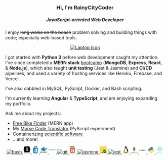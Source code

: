 <h3 align="center">Hi, I'm RainyCityCoder</h1>
<h5 align="center">JavaScript-oriented Web Developer</h3>

I enjoy ~~long walks on the beach~~ problem solving and building things with code; especially web-based tools. 

<div align="center" ><a href="https://www.freeiconspng.com/img/19526" title="Laptop icon from freeiconspng.com"><img src="https://www.freeiconspng.com/uploads/laptop-icon-26.png" width="45" alt="Laptop Icon" /></a> </div>

I got started with **Python 3** before web development caught my attention. I've since completed a **MERN stack** [bootcamp](https://www.pce.uw.edu/certificates/full-stack-development-with-javascript) (**MongoDB**, **Express**, **React**, & **Node.js**), which also taught **unit testing** (Jest & Jasmine) and **CI/CD** pipelines, and used a variety of hosting services like Heroku, Firebase, and Vercel.

I've also dabbled in MySQL, PyScript, Docker, and Bash scripting. 

I'm currently learning **Angular** & **TypeScript**, and am enjoying expanding my portfolio. 

Ask me about my projects:

- [Free Bike Finder](https://freebikefinder.vercel.app/) (MERN app)
- My [Morse Code Translator](https://rainycitycoder.github.io/pyscript-MorseTranslator/) (PyScript experiment)
- Containerizing [scientific software](https://github.com/MatsulabUW/cytosim)
- ...and more!

<p align="center"> <a href="https://www.gnu.org/software/bash/" target="_blank" rel="noreferrer"> <img src="https://www.vectorlogo.zone/logos/gnu_bash/gnu_bash-icon.svg" alt="bash" width="23" height="23"/> </a> <a href="https://getbootstrap.com" target="_blank" rel="noreferrer"> <img src="https://raw.githubusercontent.com/devicons/devicon/master/icons/bootstrap/bootstrap-plain-wordmark.svg" alt="bootstrap" width="23" height="23"/> </a> <a href="https://www.w3schools.com/css/" target="_blank" rel="noreferrer"> <img src="https://raw.githubusercontent.com/devicons/devicon/master/icons/css3/css3-original-wordmark.svg" alt="css3" width="23" height="23"/> </a> <a href="https://www.docker.com/" target="_blank" rel="noreferrer"> <img src="https://raw.githubusercontent.com/devicons/devicon/master/icons/docker/docker-original-wordmark.svg" alt="docker" width="23" height="23"/> </a> <a href="https://expressjs.com" target="_blank" rel="noreferrer"> <img src="https://raw.githubusercontent.com/devicons/devicon/master/icons/express/express-original-wordmark.svg" alt="express" width="23" height="23"/> </a> <a href="https://git-scm.com/" target="_blank" rel="noreferrer"> <img src="https://www.vectorlogo.zone/logos/git-scm/git-scm-icon.svg" alt="git" width="23" height="23"/> </a> <a href="https://www.w3.org/html/" target="_blank" rel="noreferrer"> <img src="https://raw.githubusercontent.com/devicons/devicon/master/icons/html5/html5-original-wordmark.svg" alt="html5" width="23" height="23"/> </a> <a href="https://jasmine.github.io/" target="_blank" rel="noreferrer"> <img src="https://www.vectorlogo.zone/logos/jasmine/jasmine-icon.svg" alt="jasmine" width="23" height="23"/> </a> <a href="https://developer.mozilla.org/en-US/docs/Web/JavaScript" target="_blank" rel="noreferrer"> <img src="https://raw.githubusercontent.com/devicons/devicon/master/icons/javascript/javascript-original.svg" alt="javascript" width="23" height="23"/> </a> <a href="https://jestjs.io" target="_blank" rel="noreferrer"> <img src="https://www.vectorlogo.zone/logos/jestjsio/jestjsio-icon.svg" alt="jest" width="23" height="23"/> </a> <a href="https://www.linuxmint.com/" target="_blank" rel="noreferrer"> <img src="https://raw.githubusercontent.com/devicons/devicon/master/icons/linux/linux-original.svg" alt="linux" width="23" height="23"/> </a> <a href="https://www.mongodb.com/" target="_blank" rel="noreferrer"> <img src="https://raw.githubusercontent.com/devicons/devicon/master/icons/mongodb/mongodb-original-wordmark.svg" alt="mongodb" width="23" height="23"/> </a> <a href="https://nodejs.org" target="_blank" rel="noreferrer"> <img src="https://raw.githubusercontent.com/devicons/devicon/master/icons/nodejs/nodejs-original-wordmark.svg" alt="nodejs" width="23" height="23"/> </a> <a href="https://www.python.org" target="_blank" rel="noreferrer"> <img src="https://raw.githubusercontent.com/devicons/devicon/master/icons/python/python-original.svg" alt="python" width="23" height="23"/> </a> <a href="https://reactjs.org/" target="_blank" rel="noreferrer"> <img src="https://raw.githubusercontent.com/devicons/devicon/master/icons/react/react-original-wordmark.svg" alt="react" width="23" height="23"/> </a> <a href="https://www.typescriptlang.org/" target="_blank" rel="noreferrer"> </a> </p>

<!---
RainyCityDiver/RainyCityDiver is a ✨ special ✨ repository because its `README.md` (this file) appears on your GitHub profile.
You can click the Preview link to take a look at your changes.
--->
